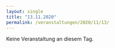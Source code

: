 ```yaml
---
layout: single
title: "13.11.2020"
permalink: /veranstaltungen/2020/11/13/
---
```


Keine Veranstaltung an diesem Tag.

